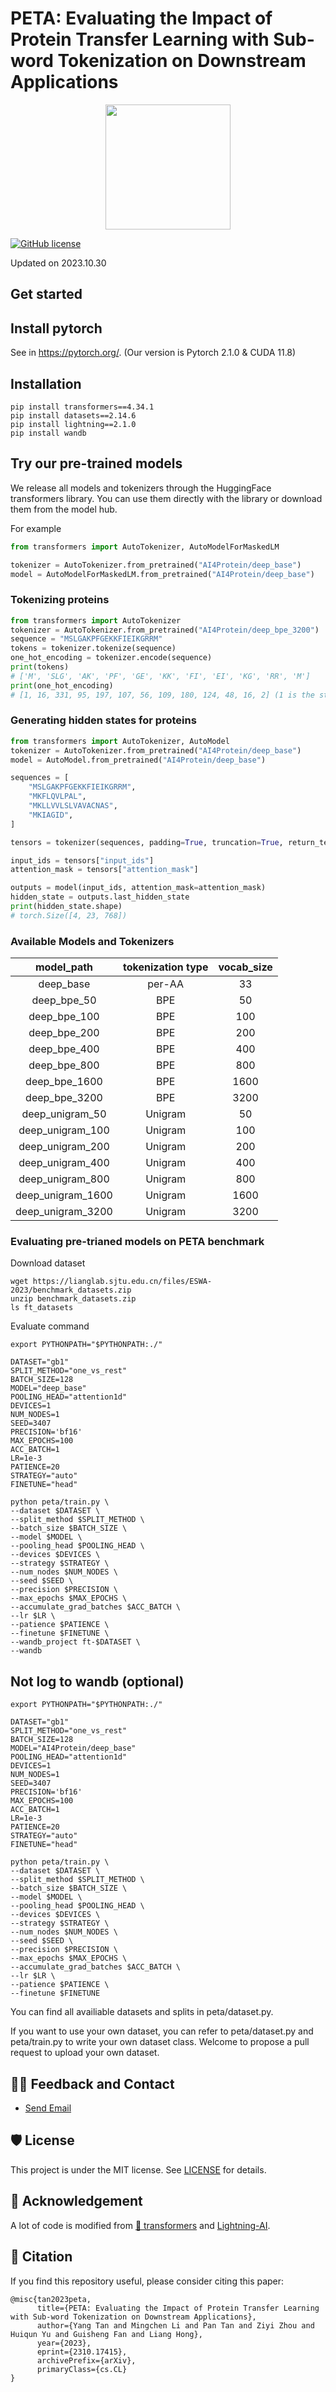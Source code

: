 # PETA: Evaluating the Impact of Protein Transfer Learning with Sub-word Tokenization on Downstream Applications

<!-- Insert the project banner here -->
<div align="center">
    <a href="https://github.com/ginnm/ProteinPretraining"><img width="200px" height="auto" src="https://github.com/ai4protein/ginnm/ProteinPretraining/band.png"></a>
</div>

<!-- Select some of the point info, feel free to delete -->
[![GitHub license](https://img.shields.io/github/license/ginnm/ProteinPretraining)](https://github.com/ginnm/ProteinPretraining/blob/main/LICENSE)

Updated on 2023.10.30

## Get started

## Install pytorch
See in https://pytorch.org/. (Our version is Pytorch 2.1.0 & CUDA 11.8)

## Installation 
```
pip install transformers==4.34.1
pip install datasets==2.14.6
pip install lightning==2.1.0
pip install wandb
```

## Try our pre-trained models

We release all models and tokenizers through the HuggingFace transformers library. You can use them directly with the library or download them from the model hub.

For example
```python
from transformers import AutoTokenizer, AutoModelForMaskedLM

tokenizer = AutoTokenizer.from_pretrained("AI4Protein/deep_base")
model = AutoModelForMaskedLM.from_pretrained("AI4Protein/deep_base")
```

### Tokenizing proteins

```python
from transformers import AutoTokenizer
tokenizer = AutoTokenizer.from_pretrained("AI4Protein/deep_bpe_3200")
sequence = "MSLGAKPFGEKKFIEIKGRRM"
tokens = tokenizer.tokenize(sequence)
one_hot_encoding = tokenizer.encode(sequence)
print(tokens)
# ['M', 'SLG', 'AK', 'PF', 'GE', 'KK', 'FI', 'EI', 'KG', 'RR', 'M']
print(one_hot_encoding)
# [1, 16, 331, 95, 197, 107, 56, 109, 180, 124, 48, 16, 2] (1 is the start token, 2 is the end token)
```

### Generating hidden states for proteins
```python
from transformers import AutoTokenizer, AutoModel
tokenizer = AutoTokenizer.from_pretrained("AI4Protein/deep_base")
model = AutoModel.from_pretrained("AI4Protein/deep_base")

sequences = [
    "MSLGAKPFGEKKFIEIKGRRM",
    "MKFLQVLPAL",
    "MKLLVVLSLVAVACNAS",
    "MKIAGID",
]

tensors = tokenizer(sequences, padding=True, truncation=True, return_tensors="pt", max_length=1024)

input_ids = tensors["input_ids"]
attention_mask = tensors["attention_mask"]

outputs = model(input_ids, attention_mask=attention_mask)
hidden_state = outputs.last_hidden_state
print(hidden_state.shape)
# torch.Size([4, 23, 768])
```

### Available Models and Tokenizers
|     model_path    | tokenization type | vocab_size |
|:-----------------:|:-----------------:|:----------:|
|     deep_base     |       per-AA      |     33     |
|    deep_bpe_50    |        BPE        |     50     |
|    deep_bpe_100   |        BPE        |     100    |
|    deep_bpe_200   |        BPE        |     200    |
|    deep_bpe_400   |        BPE        |     400    |
|    deep_bpe_800   |        BPE        |     800    |
|   deep_bpe_1600   |        BPE        |    1600    |
|   deep_bpe_3200   |        BPE        |    3200    |
|  deep_unigram_50  |      Unigram      |     50     |
|  deep_unigram_100 |      Unigram      |     100    |
|  deep_unigram_200 |      Unigram      |     200    |
|  deep_unigram_400 |      Unigram      |     400    |
|  deep_unigram_800 |      Unigram      |     800    |
| deep_unigram_1600 |      Unigram      |    1600    |
| deep_unigram_3200 |      Unigram      |    3200    |

### Evaluating pre-trianed models on PETA benchmark

Download dataset
```
wget https://lianglab.sjtu.edu.cn/files/ESWA-2023/benchmark_datasets.zip
unzip benchmark_datasets.zip
ls ft_datasets
```

Evaluate command
```
export PYTHONPATH="$PYTHONPATH:./"

DATASET="gb1"
SPLIT_METHOD="one_vs_rest"
BATCH_SIZE=128
MODEL="deep_base"
POOLING_HEAD="attention1d"
DEVICES=1
NUM_NODES=1
SEED=3407
PRECISION='bf16'
MAX_EPOCHS=100
ACC_BATCH=1
LR=1e-3
PATIENCE=20
STRATEGY="auto"
FINETUNE="head"

python peta/train.py \
--dataset $DATASET \
--split_method $SPLIT_METHOD \
--batch_size $BATCH_SIZE \
--model $MODEL \
--pooling_head $POOLING_HEAD \
--devices $DEVICES \
--strategy $STRATEGY \
--num_nodes $NUM_NODES \
--seed $SEED \
--precision $PRECISION \
--max_epochs $MAX_EPOCHS \
--accumulate_grad_batches $ACC_BATCH \
--lr $LR \
--patience $PATIENCE \
--finetune $FINETUNE \
--wandb_project ft-$DATASET \
--wandb
```

## Not log to wandb (optional)
```
export PYTHONPATH="$PYTHONPATH:./"

DATASET="gb1"
SPLIT_METHOD="one_vs_rest"
BATCH_SIZE=128
MODEL="AI4Protein/deep_base"
POOLING_HEAD="attention1d"
DEVICES=1
NUM_NODES=1
SEED=3407
PRECISION='bf16'
MAX_EPOCHS=100
ACC_BATCH=1
LR=1e-3
PATIENCE=20
STRATEGY="auto"
FINETUNE="head"

python peta/train.py \
--dataset $DATASET \
--split_method $SPLIT_METHOD \
--batch_size $BATCH_SIZE \
--model $MODEL \
--pooling_head $POOLING_HEAD \
--devices $DEVICES \
--strategy $STRATEGY \
--num_nodes $NUM_NODES \
--seed $SEED \
--precision $PRECISION \
--max_epochs $MAX_EPOCHS \
--accumulate_grad_batches $ACC_BATCH \
--lr $LR \
--patience $PATIENCE \
--finetune $FINETUNE
```

You can find all availiable datasets and splits in peta/dataset.py.

If you want to use your own dataset, you can refer to peta/dataset.py and peta/train.py to write your own dataset class. Welcome to propose a pull request to upload your own dataset.

## 🙋‍♀️ Feedback and Contact

- [Send Email](mailto:ginnmelich@gmail.com)

## 🛡️ License

This project is under the MIT license. See [LICENSE](LICENSE) for details.

## 🙏 Acknowledgement

A lot of code is modified from [🤗 transformers](https://github.com/huggingface/transformers) and [Lightning-AI](https://lightning.ai/).

## 📝 Citation

If you find this repository useful, please consider citing this paper:
```
@misc{tan2023peta,
      title={PETA: Evaluating the Impact of Protein Transfer Learning with Sub-word Tokenization on Downstream Applications}, 
      author={Yang Tan and Mingchen Li and Pan Tan and Ziyi Zhou and Huiqun Yu and Guisheng Fan and Liang Hong},
      year={2023},
      eprint={2310.17415},
      archivePrefix={arXiv},
      primaryClass={cs.CL}
}
```